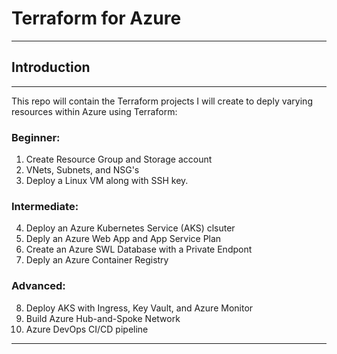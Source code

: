# Terraform for Azure

---
## Introduction
---

This repo will contain the Terraform projects I will create to deply varying resources within Azure using Terraform:

### Beginner:
1. Create Resource Group and Storage account
2. VNets, Subnets, and NSG's
3. Deploy a Linux VM along with SSH key.
### Intermediate:
4. Deploy an Azure Kubernetes Service (AKS) clsuter
5. Deply an Azure Web App and App Service Plan
6. Create an Azure SWL Database with a Private Endpont
7. Deply an Azure Container Registry
### Advanced:
8. Deploy AKS with Ingress, Key Vault, and Azure Monitor
9. Build Azure Hub-and-Spoke Network
10. Azure DevOps CI/CD pipeline
---
